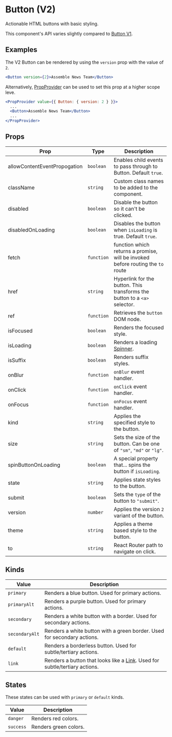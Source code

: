 # Button (V2)

Actionable HTML buttons with basic styling.

This component's API varies slightly compared to [Button V1](./ButtonV1.md).

## Examples

The V2 Button can be rendered by using the `version` prop with the value of `2`.

```jsx
<Button version={2}>Assemble News Team</Button>
```

Alternatively, [PropProvider](../../PropProvider) can be used to set this prop at a higher scope leve.

```jsx
<PropProvider value={{ Button: { version: 2 } }}>
  ...
  <Button>Assemble News Team</Button>
  ...
</PropProvider>
```

## Props

| Prop                         | Type       | Description                                                                     |
| ---------------------------- | ---------- | ------------------------------------------------------------------------------- |
| allowContentEventPropogation | `boolean`  | Enables child events to pass through to Button. Default `true`.                 |
| className                    | `string`   | Custom class names to be added to the component.                                |
| disabled                     | `boolean`  | Disable the button so it can't be clicked.                                      |
| disabledOnLoading            | `boolean`  | Disables the button when `isLoading` is true. Default `true`.                   |
| fetch                        | `function` | function which returns a promise, will be invoked before routing the `to` route |
| href                         | `string`   | Hyperlink for the button. This transforms the button to a `<a>` selector.       |
| ref                          | `function` | Retrieves the `button` DOM node.                                                |
| isFocused                    | `boolean`  | Renders the focused style.                                                      |
| isLoading                    | `boolean`  | Renders a loading [Spinner](../../Spinner).                                     |
| isSuffix                     | `boolean`  | Renders suffix styles.                                                          |
| onBlur                       | `function` | `onBlur` event handler.                                                         |
| onClick                      | `function` | `onClick` event handler.                                                        |
| onFocus                      | `function` | `onFocus` event handler.                                                        |
| kind                         | `string`   | Applies the specified style to the button.                                      |
| size                         | `string`   | Sets the size of the button. Can be one of `"sm"`, `"md"` or `"lg"`.            |
| spinButtonOnLoading          | `boolean`  | A special property that... spins the button if `isLoading`.                     |
| state                        | `string`   | Applies state styles to the button.                                             |
| submit                       | `boolean`  | Sets the `type` of the button to `"submit"`.                                    |
| version                      | `number`   | Applies the version `2` variant of the button.                                  |
| theme                        | `string`   | Applies a theme based style to the button.                                      |
| to                           | `string`   | React Router path to navigate on click.                                         |

## Kinds

| Value          | Description                                                                              |
| -------------- | ---------------------------------------------------------------------------------------- |
| `primary`      | Renders a blue button. Used for primary actions.                                         |
| `primaryAlt`   | Renders a purple button. Used for primary actions.                                       |
| `secondary`    | Renders a white button with a border. Used for secondary actions.                        |
| `secondaryAlt` | Renders a white button with a green border. Used for secondary actions.                  |
| `default`      | Renders a borderless button. Used for subtle/tertiary actions.                           |
| `link`         | Renders a button that looks like a [Link](../../Link). Used for subtle/tertiary actions. |

## States

These states can be used with `primary` or `default` kinds.

| Value     | Description           |
| --------- | --------------------- |
| `danger`  | Renders red colors.   |
| `success` | Renders green colors. |
